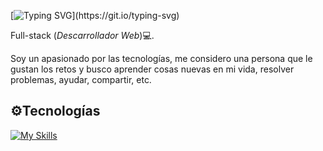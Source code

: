 [![Typing SVG](https://readme-typing-svg.demolab.com?font=Fira+Code&pause=1000&width=435&lines=Hello+there👋,+I'm+Ivan+Pacheco.)](https://git.io/typing-svg)

Full-stack (*Descarrollador Web*)💻.

Soy un apasionado por las tecnologías, me considero una persona que le gustan los retos y busco aprender cosas nuevas en mi vida, resolver problemas, ayudar, compartir, etc.


## ⚙️Tecnologías
[![My Skills](https://skillicons.dev/icons?i=js,html,css,sass,react,nodejs,git,docker,ts,vscode,bootstrap)](https://skillicons.dev)

<!--
**ivanpachecos/ivanpachecos** is a ✨ _special_ ✨ repository because its `README.md` (this file) appears on your GitHub profile.

Here are some ideas to get you started:

- 🔭 I’m currently working on ...
- 🌱 I’m currently learning ...
- 👯 I’m looking to collaborate on ...
- 🤔 I’m looking for help with ...
- 💬 Ask me about ...
- 📫 How to reach me: ...
- 😄 Pronouns: ...
- ⚡ Fun fact: ...
-->
